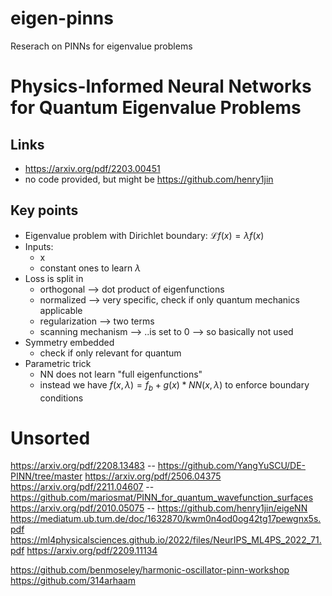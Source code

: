 # eigen-pinns
Reserach on PINNs for eigenvalue problems

# Physics-Informed Neural Networks for Quantum Eigenvalue Problems
## Links
- https://arxiv.org/pdf/2203.00451
- no code provided, but might be https://github.com/henry1jin
## Key points
- Eigenvalue problem with Dirichlet boundary: $\mathcal{L} f(x) = \lambda f(x)$
- Inputs:
    - x
    - constant ones to learn $\lambda$
- Loss is split in 
    - orthogonal --> dot product of eigenfunctions
    - normalized --> very specific, check if only quantum mechanics applicable
    - regularization --> two terms
    - scanning mechanism --> ..is set to 0 --> so basically not used
- Symmetry embedded
    - check if only relevant for quantum
- Parametric trick
    - NN does not learn "full eigenfunctions"
    - instead we have $f(x, \lambda) = f_b + g(x) * NN(x, \lambda)$ to enforce boundary conditions





# Unsorted
https://arxiv.org/pdf/2208.13483 -- https://github.com/YangYuSCU/DE-PINN/tree/master
https://arxiv.org/pdf/2506.04375
https://arxiv.org/pdf/2211.04607 -- https://github.com/mariosmat/PINN_for_quantum_wavefunction_surfaces
https://arxiv.org/pdf/2010.05075 -- https://github.com/henry1jin/eigeNN
https://mediatum.ub.tum.de/doc/1632870/kwm0n4od0og42tg17pewgnx5s.pdf
https://ml4physicalsciences.github.io/2022/files/NeurIPS_ML4PS_2022_71.pdf
https://arxiv.org/pdf/2209.11134



https://github.com/benmoseley/harmonic-oscillator-pinn-workshop
https://github.com/314arhaam
